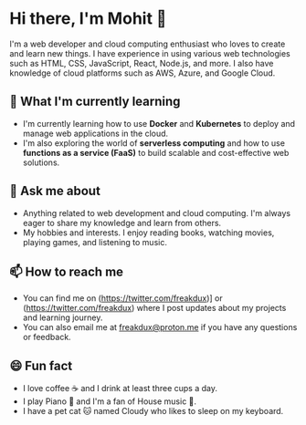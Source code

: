 # Hi there, I'm Mohit 👋

I'm a web developer and cloud computing enthusiast who loves to create and learn new things. I have experience in using various web technologies such as HTML, CSS, JavaScript, React, Node.js, and more. I also have knowledge of cloud platforms such as AWS, Azure, and Google Cloud.

## 🌱 What I'm currently learning

- I'm currently learning how to use **Docker** and **Kubernetes** to deploy and manage web applications in the cloud.
- I'm also exploring the world of **serverless computing** and how to use **functions as a service (FaaS)** to build scalable and cost-effective web solutions.

## 💬 Ask me about

- Anything related to web development and cloud computing. I'm always eager to share my knowledge and learn from others.
- My hobbies and interests. I enjoy reading books, watching movies, playing games, and listening to music.

## 📫 How to reach me

- You can find me on (https://twitter.com/freakdux)] or (https://twitter.com/freakdux) where I post updates about my projects and learning journey.
- You can also email me at freakdux@proton.me if you have any questions or feedback.

## 😄 Fun fact

- I love coffee ☕ and I drink at least three cups a day.
- I play Piano 🎹 and I'm a fan of House music 🎵.
- I have a pet cat 🐱 named Cloudy who likes to sleep on my keyboard.
